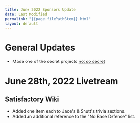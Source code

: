 ```yaml
---
title: June 2022 Sponsors Update
date: Last Modified
permalink: "{{page.filePathStem}}.html"
layout: default
---
```

# General Updates
* Made one of the secret projects [not so secret](https://qasite.satisfactory.video/)

# June 28th, 2022 Livetream
## Satisfactory Wiki
* Added one item each to Jace's & Snutt's trivia sections.
* Added an additional reference to the "No Base Defense" list.
